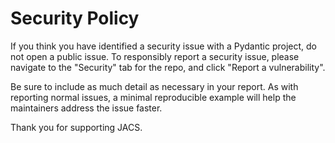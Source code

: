 # Security Policy

If you think you have identified a security issue with a Pydantic project, do not open a public issue.
To responsibly report a security issue, please navigate to the "Security" tab for the repo, and click "Report a vulnerability".

Be sure to include as much detail as necessary in your report. As with reporting normal issues, a minimal reproducible example will help the maintainers address the issue faster.

Thank you for supporting JACS.

